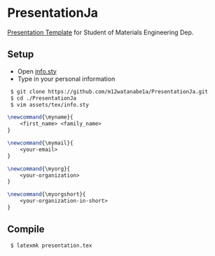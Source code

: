 # PresentationJa
[Presentation Template](https://github.com/m12watanabe1a/PresentationJa/blob/master/presentation.pdf) for Student of Materials Engineering Dep.

## Setup

* Open [info.sty](https://github.com/m12watanabe1a/PresentationJa/blob/master/assets/tex/info.sty)
* Type in your personal information

```bash
 $ git clone https://github.com/m12watanabe1a/PresentationJa.git 
 $ cd ./PresentationJa
 $ vim assets/tex/info.sty
```

```tex
\newcommand{\myname}{
    <first_name> <family_name>
}

\newcommand{\mymail}{
    <your-email>
}

\newcommand{\myorg}{
    <your-organization>
}

\newcommand{\myorgshort}{
    <your-organization-in-short>
}
```

## Compile

```bash
 $ latexmk presentation.tex
```
